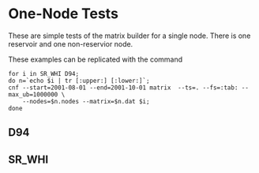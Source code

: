 # One-Node Tests

These are simple tests of the matrix builder for a single node.  There is one reservoir and one non-reservior
node.

These examples can be replicated with the command 

```{bash}
for i in SR_WHI D94; 
do n=`echo $i | tr [:upper:] [:lower:]`; 
cnf --start=2001-08-01 --end=2001-10-01 matrix  --ts=. --fs=:tab: --max_ub=1000000 \
    --nodes=$n.nodes --matrix=$n.dat $i; 
done
```


## D94

## SR_WHI 